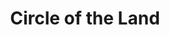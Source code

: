 ---
title: "Circle of the Land"
index: 
  - land
  - circle-of-the-land
permalink: /classes/druid/land/
excerpt: ""
subclass: druid
# header:
#   overlay_image: /assets/images/classes/druid/header.png
#   teaser: /assets/images/classes/druid/header.jpg
source: "Basic Rules"
---